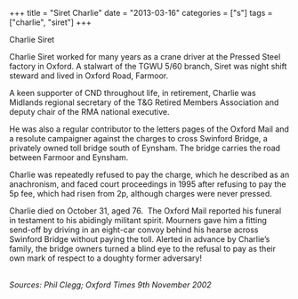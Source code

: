+++
title = "Siret Charlie"
date = "2013-03-16"
categories = ["s"]
tags = ["charlie", "siret"]
+++

Charlie Siret

Charlie Siret worked for many years as a crane driver at the Pressed Steel factory in Oxford. A stalwart of the TGWU 5/60 branch, Siret was night shift steward and lived in Oxford Road, Farmoor.

A keen supporter of CND throughout life, in retirement, Charlie was Midlands regional secretary of the T&G Retired Members Association and deputy chair of the RMA national executive.

He was also a regular contributor to the letters pages of the Oxford Mail and a resolute campaigner against the charges to cross Swinford Bridge, a privately owned toll bridge south of Eynsham. The bridge carries the road between Farmoor and Eynsham.

Charlie was repeatedly refused to pay the charge, which he described as an anachronism, and faced court proceedings in 1995 after refusing to pay the 5p fee, which had risen from 2p, although charges were never pressed.

Charlie died on October 31, aged 76.  The Oxford Mail reported his funeral in testament to his abidingly militant spirit. Mourners gave him a fitting send-off by driving in an eight-car convoy behind his hearse across Swinford Bridge without paying the toll. Alerted in advance by Charlie’s family, the bridge owners turned a blind eye to the refusal to pay as their own mark of respect to a doughty former adversary!  
 

_Sources:_ _Phil Clegg; Oxford Times 9th November 2002_
